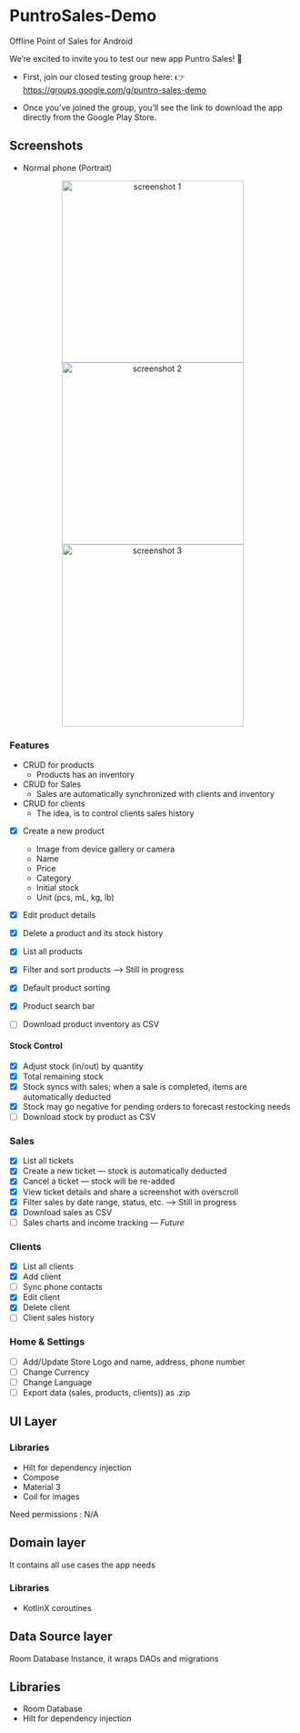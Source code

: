# PuntroSales-Demo
Offline Point of Sales for Android

We’re excited to invite you to test our new app Puntro Sales! 🚀

- First, join our closed testing group here:
👉 https://groups.google.com/g/puntro-sales-demo

- Once you’ve joined the group, you’ll see the link to download the app directly from the Google Play Store.

## Screenshots

* Normal phone (Portrait)

<p align="center">
  <img src="doc/img/sales_list.jpg" alt="screenshot 1" width="320"/>
  <img src="doc/img/product_details.jpg" alt="screenshot 2" width="320"/>
  <img src="doc/img/checkout.jpg" alt="screenshot 3" width="320"/>
</p>


### Features

- CRUD for products
  - Products has an inventory
- CRUD for Sales
  - Sales are automatically synchronized with clients and inventory 
- CRUD for clients
  - The idea, is to control clients sales history


- [x] Create a new product
  - Image from device gallery or camera
  - Name
  - Price
  - Category
  - Initial stock
  - Unit (pcs, mL, kg, lb)

- [x] Edit product details
- [x] Delete a product and its stock history
- [x] List all products
- [x] Filter and sort products --> Still in progress
- [x] Default product sorting

- [x] Product search bar
- [ ] Download product inventory as CSV

#### Stock Control
- [x] Adjust stock (in/out) by quantity
- [x] Total remaining stock
- [x] Stock syncs with sales; when a sale is completed, items are automatically deducted
- [x] Stock may go negative for pending orders to forecast restocking needs
- [ ] Download stock by product as CSV

### Sales
- [x] List all tickets
- [x] Create a new ticket — stock is automatically deducted
- [x] Cancel a ticket — stock will be re-added
- [x] View ticket details and share a screenshot with overscroll
- [x] Filter sales by date range, status, etc. --> Still in progress
- [x] Download sales as CSV
- [ ] Sales charts and income tracking — *Future*

### Clients
- [x] List all clients
- [x] Add client
- [ ] Sync phone contacts
- [x] Edit client
- [x] Delete client
- [ ] Client sales history

### Home & Settings 
- [ ] Add/Update Store Logo and name, address, phone number
- [ ] Change Currency
- [ ] Change Language
- [ ] Export data (sales, products, clients)) as .zip

## UI Layer

### Libraries

- Hilt for dependency injection
- Compose
- Material 3
- Coil for images

Need permissions : N/A

## Domain layer

It contains all use cases the app needs

### Libraries

- KotlinX coroutines

## Data Source layer
Room Database Instance, it wraps DAOs and migrations

## Libraries

- Room Database
- Hilt for dependency injection